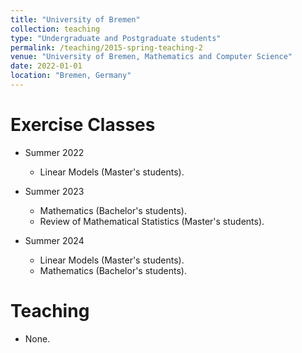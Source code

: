 ```yaml
---
title: "University of Bremen"
collection: teaching
type: "Undergraduate and Postgraduate students"
permalink: /teaching/2015-spring-teaching-2
venue: "University of Bremen, Mathematics and Computer Science"
date: 2022-01-01
location: "Bremen, Germany"
---
```


Exercise Classes
======
* Summer 2022
  * Linear Models (Master's students).
 
* Summer 2023
  * Mathematics (Bachelor's students).
  * Review of Mathematical Statistics (Master's students).
    
* Summer 2024
  * Linear Models (Master's students).
  * Mathematics (Bachelor's students).

Teaching
======
* None.
